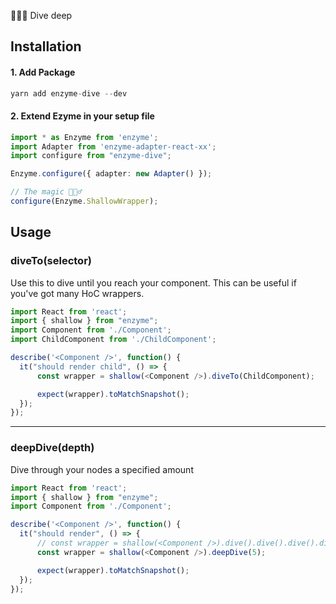 🏊🏼‍♂ Dive deep️

## Installation

#### 1. Add Package
```typescript
yarn add enzyme-dive --dev
```

#### 2. Extend Ezyme in your setup file
```typescript
import * as Enzyme from 'enzyme';
import Adapter from 'enzyme-adapter-react-xx';
import configure from "enzyme-dive";

Enzyme.configure({ adapter: new Adapter() });

// The magic 🧙🏼‍♂️
configure(Enzyme.ShallowWrapper);
```

## Usage

### diveTo(selector)
Use this to dive until you reach your component. This can be useful if you've got many HoC wrappers.
```typescript
import React from 'react';
import { shallow } from "enzyme";
import Component from './Component';
import ChildComponent from './ChildComponent';

describe('<Component />', function() {
  it("should render child", () => {
      const wrapper = shallow(<Component />).diveTo(ChildComponent);

      expect(wrapper).toMatchSnapshot();
  });
});
```
---
### deepDive(depth)
Dive through your nodes a specified amount 
```typescript
import React from 'react';
import { shallow } from "enzyme";
import Component from './Component';

describe('<Component />', function() {
  it("should render", () => {
      // const wrapper = shallow(<Component />).dive().dive().dive().dive().dive();
      const wrapper = shallow(<Component />).deepDive(5);

      expect(wrapper).toMatchSnapshot();
  });
});
```
